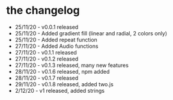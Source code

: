 #  the changelog
 - 25/11/20 - v0.0.1 released
 - 25/11/20 - Added gradient fill (linear and radial, 2 colors only)
 - 25/11/20 - Added repeat function
 - 27/11/20 - Added Audio functions
 - 27/11/20 - v0.1.1 released
 - 27/11/20 - v0.1.2 released
 - 27/11/20 - v0.1.3 released, many new features
 - 28/11/20 - v0.1.6 released, npm added
 - 28/11/20 - v0.1.7 released
 - 29/11/20 - v0.1.8 released, added two.js
 - 2/12/20 - v1 released, added strings
